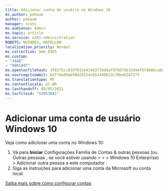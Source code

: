 ```yaml
---
title: Adicionar conta de usuário no Windows 10
ms.author: pebaum
author: pebaum
manager: scotv
ms.audience: Admin
ms.topic: article
ms.service: o365-administration
ROBOTS: NOINDEX, NOFOLLOW
localization_priority: Normal
ms.collection: Adm_O365
ms.custom:
- "3448"
- "9001447"
ms.openlocfilehash: 3f8275cc8197015e9146377bd8af979d79b32494f674b8bcab8df310d69e4a14
ms.sourcegitcommit: b5f7da89a650d2915dc652449623c78be6247175
ms.translationtype: MT
ms.contentlocale: pt-BR
ms.lasthandoff: 08/05/2021
ms.locfileid: "53953641"
---
```

# <a name="add-a-user-account-in-windows-10"></a>Adicionar uma conta de usuário Windows 10

Veja como adicionar uma conta no Windows 10:

1. Vá para **Iniciar** Configurações Família de Contas & outras pessoas (ou Outras pessoas , se você estiver usando  >    >    >   Windows 10 Enterprise) > Adicionar  outra pessoa a este computador .
2. Siga as instruções para adicionar uma conta da Microsoft ou conta local.

[Saiba mais sobre como configurar contas](https://support.microsoft.com/help/17197/)
